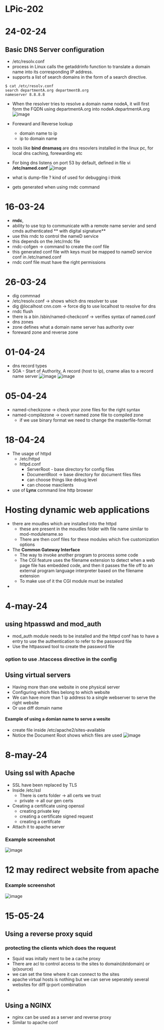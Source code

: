 # LPic-202
# 24-02-24
## Basic DNS Server configuration
* /etc/resolv.conf
*  process in Linux calls the getaddrinfo function to translate a domain name into its corresponding IP address.
*  supports a list of search domains in the form of a search directive.
```
$ cat /etc/resolv.conf
search departmentA.org departmentB.org
nameserver 8.8.8.8
```
* When the resolver tries to resolve a domain name nodeA, it will first form the FQDN using departmentA.org into nodeA.departmentA.org
![image](https://github.com/ronitwilson/LPic-202/assets/9934360/2fe55fd2-f8e4-471e-b228-f70252babbab)
* Foreward and Reverse lookup
  * domain name to ip
  * ip to domain name

* tools like **bind** **dnsmasq** are dns resovlers installed in the linux pc, for local dns caching, forewarding etc
* For bing dns listens on port 53 by default, defined in file vi **/etc/named.conf**
![image](https://github.com/ronitwilson/LPic-202/assets/9934360/d1c138a5-2cb5-4b20-8b94-db536b365b21)
* what is dump-file ? kind of used for debugging i think
 * gets generated when using rndc command
    
# 16-03-24
* **rndc**,
* ability to use tcp to communicate with a remote name servier and send cmds authenticated ** with digital signature**
* use this rndc to control the nameD service
* this depends on the /etc/rndc file
* rndc-cofgen -> command to create the conf file
 *  this generated conf file with keys must be mapped to nameD service conf in /etc/named.conf
 *  rndc conf file must have the right permissions

# 26-03-24
* dig commnad
* /etc/resolv.conf -> shows which dns resolver to use
* dig @localhost cnn.com -> force dig to use localhost to resolve for dns
* rndc flush <domain name>
* there is a bin /sbin/named-checkconf -> verifies syntax of named.conf
* dns zones
 *  zone defines what a domain name server has authority over
  * foreward zone and reverse zone 


# 01-04-24
* dns record types
* SOA - Start of Authority, A record (host to ip), cname alias  to a record name server
  ![image](https://github.com/ronitwilson/LPic-202/assets/9934360/9ac29b00-0ad8-4d0d-a192-07a81e901ff3)
  ![image](https://github.com/ronitwilson/LPic-202/assets/9934360/9eda4f9e-81e3-48fb-92c9-10a96ad9bc1e)


# 05-04-24
* named-checkzone -> check your zone files for the right syntax
* named-compilezone -> covert named zone file to compiled zone
  * if we use binary format we need to change the masterfile-format

# 18-04-24
* The usage of httpd
    * /etc/httpd
    * httpd.conf
        * ServerRoot - base directory for config files
        * DocumentRoot -> base directory for document files files
        * can choose things like debug level
        * can choose maxclients
* use of **Lynx** command line http browser

# Hosting dynamic web applications
* there are moudles which are installed into the httpd
  * these are present in the moudles folder with file name similar to mod-modulename.so
  * There are then conf files for these modules which five customization options
* The **Common Gateway Interface**
    * The way to  invoke another program to process some code
    *  The CGI feature uses the filename extension to detect when a web page file has embedded code, and then it passes the file off to an external program language interpreter based on the filename extension
    *  To make use of it the CGI module must be installed
*  

# 4-may-24
##  using htpasswd and mod_auth
* mod_auth module needs to be installed and the httpd conf has to have a entry to use the authentication to refer to the password file
* Use the httpasswd tool to create the password file

### option to use .htaccess directive in the config

## Using virtual servers
* Having more than one website in one physical server
* Configuring which files belong to which website
* We can have more than 1 ip address to a single webserver to serve the right website
* Or use diff domain name

#### Example of using a domian name to serve a wesite
* create file inside /etc/apache2/sites-available
* Notice the Document Root shows which files are used
![image](https://github.com/ronitwilson/LPic-202/assets/9934360/e3717161-32a5-409f-bcaa-dfe5665fdc30)


# 8-may-24
## Using ssl with Apache
* SSL have been replaced by TLS
* Inside /etc/ssl
  * There is certs folder -> all certs we trust
  * private -> all our gen certs
* Creating a certificate using openssl
  * creating private key
  * creating a certificate signed request
  * creating a certifcate
* Attach it to apache server
### Example screenshot
![image](https://github.com/ronitwilson/LPic-202/assets/9934360/d3913077-8b7f-47fb-8ed0-2c2f21437da3)


# 12 may redirect website from apache
### Example screenshot
![image](https://github.com/ronitwilson/LPic-202/assets/9934360/78402d30-66c5-4853-b1fa-98eda70e1f2a)

# 15-05-24
## Using a reverse proxy squid
### protecting the clients which does the request
* Squid was initally ment to be a cache proxy
* There are acl to control access to the sites to domain(dstdomain) or ip(source)
* we can set the time where it can connect to the sites
* apache virtual hosts is nothing but we can serve seperately several websites for diff ip:port combination
* 
## Using a NGINX 
* nginx can be used as a server and reverse proxy
* Similar to apache conf 
